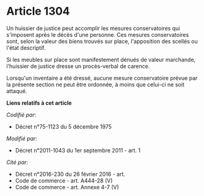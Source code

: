 # Article 1304

Un huissier de justice peut accomplir les mesures conservatoires qui s'imposent après le décès d'une personne. Ces mesures
conservatoires sont, selon la valeur des biens trouvés sur place, l'apposition des scellés ou l'état descriptif. 

Si les meubles sur place sont manifestement dénués de valeur marchande, l'huissier de justice dresse un procès-verbal de
carence. 

Lorsqu'un inventaire a été dressé, aucune mesure conservatoire prévue par la présente section ne peut être ordonnée, à moins
que celui-ci ne soit attaqué.

**Liens relatifs à cet article**

_Codifié par_:

  - Décret n°75-1123 du 5 décembre 1975

_Modifié par_:

  - Décret n°2011-1043 du 1er septembre 2011 - art. 1

_Cité par_:

  - Décret n°2016-230 du 26 février 2016 - art.
  - Code de commerce - art. A444-28 (V)
  - Code de commerce - art. Annexe 4-7 (V)
